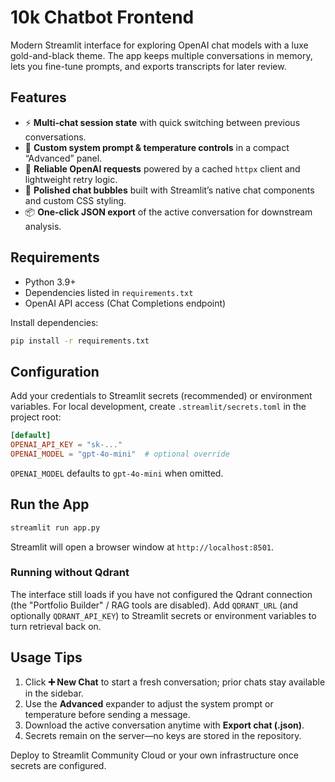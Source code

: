 # 10k Chatbot Frontend

Modern Streamlit interface for exploring OpenAI chat models with a luxe gold-and-black theme. The app keeps multiple conversations in memory, lets you fine-tune prompts, and exports transcripts for later review.

## Features

- ⚡️ **Multi-chat session state** with quick switching between previous conversations.
- 🧠 **Custom system prompt & temperature controls** in a compact “Advanced” panel.
- 🔁 **Reliable OpenAI requests** powered by a cached `httpx` client and lightweight retry logic.
- 💬 **Polished chat bubbles** built with Streamlit’s native chat components and custom CSS styling.
- 📦 **One-click JSON export** of the active conversation for downstream analysis.

## Requirements

- Python 3.9+
- Dependencies listed in `requirements.txt`
- OpenAI API access (Chat Completions endpoint)

Install dependencies:

```bash
pip install -r requirements.txt
```

## Configuration

Add your credentials to Streamlit secrets (recommended) or environment variables. For local development, create `.streamlit/secrets.toml` in the project root:

```toml
[default]
OPENAI_API_KEY = "sk-..."
OPENAI_MODEL = "gpt-4o-mini"  # optional override
```

`OPENAI_MODEL` defaults to `gpt-4o-mini` when omitted.

## Run the App

```bash
streamlit run app.py
```

Streamlit will open a browser window at `http://localhost:8501`.

### Running without Qdrant

The interface still loads if you have not configured the Qdrant connection (the "Portfolio Builder" / RAG tools are disabled).
Add `QDRANT_URL` (and optionally `QDRANT_API_KEY`) to Streamlit secrets or environment variables to turn retrieval back on.

## Usage Tips

1. Click **➕ New Chat** to start a fresh conversation; prior chats stay available in the sidebar.
2. Use the **Advanced** expander to adjust the system prompt or temperature before sending a message.
3. Download the active conversation anytime with **Export chat (.json)**.
4. Secrets remain on the server—no keys are stored in the repository.

Deploy to Streamlit Community Cloud or your own infrastructure once secrets are configured.
